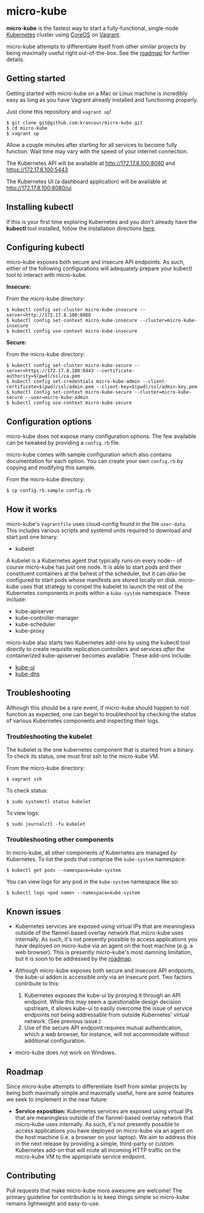 # micro-kube

**micro-kube** is the fastest way to start a fully-functional, single-node [Kubernetes](http://kubernetes.io/) cluster using [CoreOS](https://coreos.com/) on [Vagrant](https://www.vagrantup.com/).

micro-kube attempts to differentiate itself from other similar projects by being maximally useful right out-of-the-box.  See the [roadmap](#roadmap) for further details.

## Getting started

Getting started with micro-kube on a Mac or Linux machine is incredibly easy as long as you have Vagrant already installed and functioning properly.

Just clone this repository and `vagrant up`!

```
$ git clone git@github.com:krancour/micro-kube.git
$ cd micro-kube
$ vagrant up
```

Allow a couple minutes after starting for all services to become fully function.  Wait time may vary with the speed of your internet connection.

The Kubernetes API will be available at http://172.17.8.100:8080 and https://172.17.8.100:5443

The Kubernetes UI (a dashboard application) will be available at http://172.17.8.100:8080/ui

## Installing kubectl

If this is your first time exploring Kubernetes and you don't already have the __kubectl__ tool installed, follow the installation directions [here](http://kubernetes.io/v1.0/docs/getting-started-guides/aws/kubectl.html).

## Configuring kubectl

micro-kube exposes both secure and insecure API endpoints.  As such, either of the following configurations will adequately prepare your kubectl tool to interact with micro-kube.

__Insecure:__

From the micro-kube directory:

```
$ kubectl config set-cluster micro-kube-insecure --server=http://172.17.8.100:8080
$ kubectl config set-context micro-kube-insecure --cluster=micro-kube-insecure
$ kubectl config use-context micro-kube-insecure
```

__Secure:__

From the micro-kube directory:

```
$ kubectl config set-cluster micro-kube-secure --server=https://172.17.8.100:6443 --certificate-authority=$(pwd)/ssl/ca.pem
$ kubectl config set-credentials micro-kube-admin --client-certificate=$(pwd)/ssl/admin.pem --client-key=$(pwd)/ssl/admin-key.pem
$ kubectl config set-context micro-kube-secure --cluster=micro-kube-secure --user=micro-kube-admin
$ kubectl config use-context micro-kube-secure
```

## Configuration options

micro-kube does not expose many configuration options.  The few available can be tweaked by providing a `config.rb` file.

micro-kube comes with sample configuration which also contains documentation for each option.  You can create your own `config.rb` by copying and modifying this sample.

From the micro-kube directory:

```
$ cp config.rb.sample config.rb
```

## How it works

micro-kube's `Vagrantfile` uses cloud-config found in the file `user-data`.  This includes various scripts and systemd units required to download and start just one binary:

* kubelet

A kubelet is a Kubernetes agent that typically runs on every node-- of course micro-kube has just one node.  It is able to start pods and their constituent containers at the behest of the scheduler, but it can _also_ be configured to start pods whose manifests are stored locally on disk.  micro-kube uses that strategy to compel the kubelet to launch the rest of the Kubernetes components in pods within a `kube-system` namespace.  These include:

* kube-apiserver
* kube-controller-manager
* kube-scheduler
* kube-proxy

micro-kube also starts two Kubernetes add-ons by using the kubectl tool directly to create requisite replication controllers and services _after_ the containerized kube-apiserver becomes available.  These add-ons include:

* [kube-ui](https://github.com/kubernetes/kube-ui)
* [kube-dns](https://github.com/kubernetes/kubernetes/tree/master/cluster/addons/dns)

## Troubleshooting

Although this should be a rare event, if micro-kube should happen to not function as expected, one can begin to troubleshoot by checking the status of various Kubernetes components and inspecting their logs.

### Troubleshooting the kubelet

The kubelet is the one kubernetes component that is started from a binary.  To check its status, one must first ssh to the micro-kube VM.

From the micro-kube directory:

```
$ vagrant ssh
```

To check status:

```
$ sudo systemctl status kubelet
```

To view logs:

```
$ sudo journalctl -fu kubelet
```

### Troubleshooting other components

In micro-kube, all other components _of_ Kubernetes are managed _by_ Kubernetes.  To list the pods that comprise the `kube-system` namespace:

```
$ kubectl get pods --namespace=kube-system
```

You can view logs for any pod in the `kube-system` namespace like so:

```
$ kubectl logs <pod name> --namespace=kube-system
```

## Known issues

* Kubernetes services are exposed using virtual IPs that are meaningless outside of the flannel-based overlay network that micro-kube uses internally.  As such, it's not presently possible to access applications you have deployed on micro-kube via an agent on the host machine (e.g. a web browser).  This is presently micro-kube's most damning limitation, but it is soon to be addressed by the [roadmap](#roadmap).

* Although micro-kube exposes both secure and insecure API endpoints, the kube-ui addon is accessible _only_ via an insecure port.  Two factors contribute to this:
  1. Kubernetes exposes the kube-ui by proxying it through an API endpoint.  While this may seem a questionable design decision upstream, it allows kube-ui to easily overcome the issue of service endpoints not being addressable from outside Kubernetes' virtual network.  (See previous issue.)
  2. Use of the secure API endpoint requires mutual authentication, which a web browser, for instance, will not accommodate without additional configuration.

* micro-kube does not work on Windows.

## <a name="roadmap"></a>Roadmap

Since micro-kube attempts to differentiate itself from similar projects by being both maximally simple and maximally useful, here are some features we seek to implement in the near future:

* __Service exposition:__ Kubernetes services are exposed using virtual IPs that are meaningless outside of the flannel-based overlay network that micro-kube uses internally.  As such, it's not presently possible to access applications you have deployed on micro-kube via an agent on the host machine (i.e. a browser on your laptop).  We aim to address this in the next release by providing a simple, third-party or custom Kubernetes add-on that will route all incoming HTTP traffic on the micro-kube VM to the appropriate service endpoint.

## Contributing

Pull requests that make micro-kube more awesome are welcome!  The primary guideline for contribution is to keep things simple so micro-kube remains lightweight and easy-to-use.
